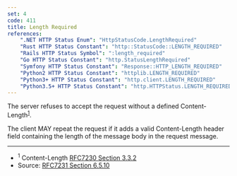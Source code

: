 ```yaml
---
set: 4
code: 411
title: Length Required
references:
    ".NET HTTP Status Enum": "HttpStatusCode.LengthRequired"
    "Rust HTTP Status Constant": "http::StatusCode::LENGTH_REQUIRED"
    "Rails HTTP Status Symbol": ":length_required"
    "Go HTTP Status Constant": "http.StatusLengthRequired"
    "Symfony HTTP Status Constant": "Response::HTTP_LENGTH_REQUIRED"
    "Python2 HTTP Status Constant": "httplib.LENGTH_REQUIRED"
    "Python3+ HTTP Status Constant": "http.client.LENGTH_REQUIRED"
    "Python3.5+ HTTP Status Constant": "http.HTTPStatus.LENGTH_REQUIRED"
---
```


The server refuses to accept the request without a defined Content-Length<sup>[1](#ref-1)</sup>.

The client MAY repeat the request if it adds a valid Content-Length header field containing the length of the message body in the request message.

---

* <span id="ref-1"><sup>1</sup> Content-Length [RFC7230 Section 3.3.2][2]</span>
* Source: [RFC7231 Section 6.5.10][1]

[1]: <https://tools.ietf.org/html/rfc7231#section-6.5.10>
[2]: <https://tools.ietf.org/html/rfc7230#section-3.3.2>
